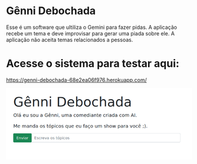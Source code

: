 # Gênni Debochada 
Esse é um software que ultiliza o Gemini para fazer pidas.
A aplicação recebe um tema e deve improvisar para gerar uma piada sobre ele.
A aplicação não aceita temas relacionados a pessoas.

# Acesse o sistema para testar aqui:
https://genni-debochada-68e2ea06f976.herokuapp.com/

![plot](./static/images/frontend-sample.png)